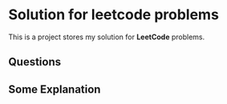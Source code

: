 # Solution for leetcode problems

This is a project stores my solution for **LeetCode** problems.

## Questions



## Some Explanation



